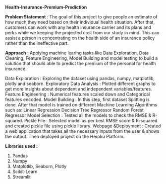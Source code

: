 **Health-Insurance-Premium-Prediction**

**Problem Statement** :
The goal of this project to give people an estimate of how much they need based on their individual health situation. After that, customers can work with any health insurance carrier and its plans and perks while we keeping the projected cost from our study in mind. This can assist a person in concentrating on the health side of an insurance policy rather than the ineffective part.

**Approach** :
Applying machine learing tasks like Data Exploration, Data Cleaning, Feature Engineering, Model Building and model testing to build a solution that should able to predict the premium of the personal for health insurance.

Data Exploration : Exploring the dataset using pandas, numpy, matplotlib, plotly and seaborn.
Exploratory Data Analysis : Plotted different graphs to get more insights about dependent and independent variables/features.
Feature Engineering : Numerical features scaled down and Categorical features encoded.
Model Building : In this step, first dataset Splitting is done. After that model is trained on different Machine Learning Algorithms such as:
Linear Regression
Decision Tree Regressor
Random Forest Regressor
Model Selection : Tested all the models to check the RMSE & R-squared.
Pickle File : Selected model as per best RMSE score & R-squared and created pickle file using pickle library.
Webpage &Deployment : Created a web application that takes all the necessary inputs from the user & shows the output. Then deployed project on the Heroku Platform.

**Libraries used :**
1) Pandas
2) Numpy
3) Matplotlib, Seaborn, Plotly
4) Scikit-Learn
5) Streamlit
